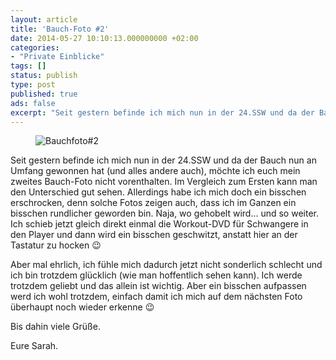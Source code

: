 ```yaml
---
layout: article
title: 'Bauch-Foto #2'
date: 2014-05-27 10:10:13.000000000 +02:00
categories:
- "Private Einblicke"
tags: []
status: publish
type: post
published: true
ads: false
excerpt: "Seit gestern befinde ich mich nun in der 24.SSW und da der Bauch nun an Umfang gewonnen hat (und alles andere auch), möchte ich euch mein zweites Bauch-Foto nicht vorenthalten. Im Vergleich zum Ersten kann man den Unterschied gut sehen."
---
```

<figure>
	<img src="{{ site.url }}/images/bauchfoto2-1.jpg" alt="Bauchfoto#2" />
</figure>

Seit gestern befinde ich mich nun in der 24.SSW und da der Bauch nun an Umfang gewonnen hat (und alles andere auch), möchte ich euch mein zweites Bauch-Foto nicht vorenthalten. Im Vergleich zum Ersten kann man den Unterschied gut sehen. Allerdings habe ich mich doch ein bisschen erschrocken, denn solche Fotos zeigen auch, dass ich im Ganzen ein bisschen rundlicher geworden bin. Naja, wo gehobelt wird... und so weiter. Ich schieb jetzt gleich direkt einmal die Workout-DVD für Schwangere in den Player und dann wird ein bisschen geschwitzt, anstatt hier an der Tastatur zu hocken :wink:

Aber mal ehrlich, ich fühle mich dadurch jetzt nicht sonderlich schlecht und ich bin trotzdem glücklich (wie man hoffentlich sehen kann). Ich werde trotzdem geliebt und das allein ist wichtig. Aber ein bisschen aufpassen werd ich wohl trotzdem, einfach damit ich mich auf dem nächsten Foto überhaupt noch wieder erkenne :wink:

Bis dahin viele Grüße.

Eure Sarah.


